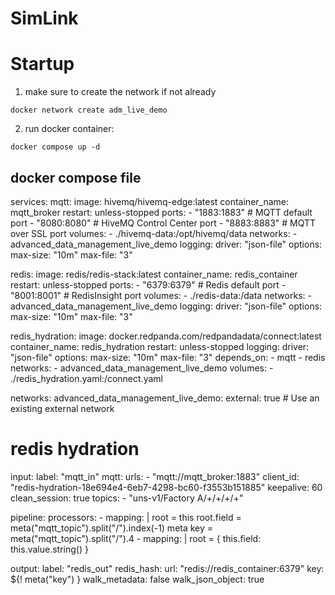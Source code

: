 # SimLink

# Startup

1) make sure to create the network if not already
```
docker network create adm_live_demo
```
2) run docker container:
```
docker compose up -d
```

## docker compose file

services:
  mqtt:
    image: hivemq/hivemq-edge:latest
    container_name: mqtt_broker
    restart: unless-stopped
    ports:
      - "1883:1883"  # MQTT default port
      - "8080:8080"  # HiveMQ Control Center port
      - "8883:8883"  # MQTT over SSL port
    volumes:
      - ./hivemq-data:/opt/hivemq/data
    networks:
      - advanced_data_management_live_demo
    logging:
      driver: "json-file"
      options:
        max-size: "10m"
        max-file: "3"

  redis:
    image: redis/redis-stack:latest
    container_name: redis_container
    restart: unless-stopped
    ports:
      - "6379:6379"  # Redis default port
      - "8001:8001"  # RedisInsight port
    volumes:
      - ./redis-data:/data
    networks:
      - advanced_data_management_live_demo
    logging:
      driver: "json-file"
      options:
        max-size: "10m"
        max-file: "3"

  redis_hydration:
    image: docker.redpanda.com/redpandadata/connect:latest
    container_name: redis_hydration
    restart: unless-stopped
    logging:
      driver: "json-file"
      options:
        max-size: "10m"
        max-file: "3"
    depends_on:
      - mqtt
      - redis
    networks:
      - advanced_data_management_live_demo
    volumes:
      - ./redis_hydration.yaml:/connect.yaml

networks:
  advanced_data_management_live_demo:
    external: true # Use an existing external network


# redis hydration

input:
  label: "mqtt_in"
  mqtt:
    urls:
      - "mqtt://mqtt_broker:1883"
    client_id: "redis-hydration-18e694e4-6eb7-4298-bc60-f3553b151885"
    keepalive: 60
    clean_session: true
    topics:
      - "uns-v1/Factory A/+/+/+/+"

pipeline:
  processors:
    - mapping: |
        root = this
        root.field = meta("mqtt_topic").split("/").index(-1)
        meta key = meta("mqtt_topic").split("/").4
    - mapping: |
        root = { this.field: this.value.string() }

output:
  label: "redis_out"
  redis_hash:
    url: "redis://redis_container:6379"
    key: ${! meta("key") }
    walk_metadata: false
    walk_json_object: true